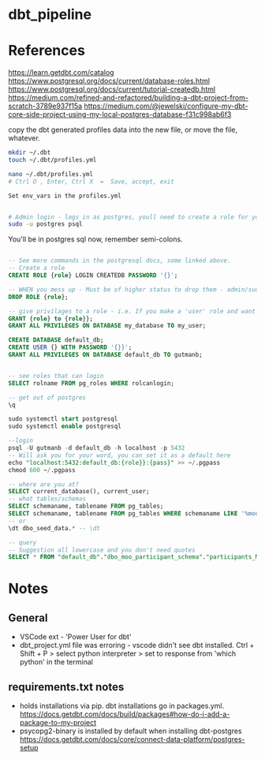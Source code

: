 # dbt_pipeline

# References
https://learn.getdbt.com/catalog
https://www.postgresql.org/docs/current/database-roles.html
https://www.postgresql.org/docs/current/tutorial-createdb.html
https://medium.com/refined-and-refactored/building-a-dbt-project-from-scratch-3789e937f15a
https://medium.com/@jewelski/configure-my-dbt-core-side-project-using-my-local-postgres-database-f31c998ab6f3
  

copy the dbt generated profiles data into the new file, or move the file, whatever.

``` bash
mkdir ~/.dbt
touch ~/.dbt/profiles.yml

nano ~/.dbt/profiles.yml
# Ctrl O , Enter, Ctrl X  =  Save, accept, exit

Set env_vars in the profiles.yml


# Admin login - logs in as postgres, youll need to create a role for yourself then you can log in with that to create a db, etc. You'll need to be an admin to make changes.
sudo -u postgres psql
```
You'll be in postgres sql now, remember semi-colons.
``` sql

-- See more commands in the postgresql docs, some linked above.
-- Create a role
CREATE ROLE {role} LOGIN CREATEDB PASSWORD '{}';

-- WHEN you mess up - Must be of higher status to drop them - admin/sudo or SUPERUSER
DROP ROLE {role};

-- give privilages to a role - i.e. If you make a 'user' role and want another user to inherit the permissions
GRANT {role} to {role}};
GRANT ALL PRIVILEGES ON DATABASE my_database TO my_user;

CREATE DATABASE default_db;
CREATE USER {} WITH PASSWORD '{}}';
GRANT ALL PRIVILEGES ON DATABASE default_db TO gutmanb;


-- see roles that can login
SELECT rolname FROM pg_roles WHERE rolcanlogin;

-- get out of postgres
\q

sudo systemctl start postgresql
sudo systemctl enable postgresql

--login 
psql -U gutmanb -d default_db -h localhost -p 5432
-- Will ask you for your word, you can set it as a default here
echo "localhost:5432:default_db:{role}}:{pass}" >> ~/.pgpass
chmod 600 ~/.pgpass

-- where are you at?
SELECT current_database(), current_user;
-- what tables/schemas
SELECT schemaname, tablename FROM pg_tables;
SELECT schemaname, tablename FROM pg_tables WHERE schemaname LIKE '%moo%' ;
-- or
\dt dbo_seed_data.* -- \dt 

-- query
-- Suggestion all lowercase and you don't need quotes
SELECT * FROM "default_db"."dbo_moo_participant_schema"."participants_M00M00"

```

# Notes 

## General
* VSCode ext - 'Power User for dbt'
* dbt_project.yml file was erroring - vscode didn't see dbt installed.
Ctrl + Shift + P > select python interpreter > set to response from 'which python' in the terminal

## requirements.txt notes
* holds installations via pip. dbt installations go in packages.yml. https://docs.getdbt.com/docs/build/packages#how-do-i-add-a-package-to-my-project
* psycopg2-binary is installed by default when installing dbt-postgres https://docs.getdbt.com/docs/core/connect-data-platform/postgres-setup

